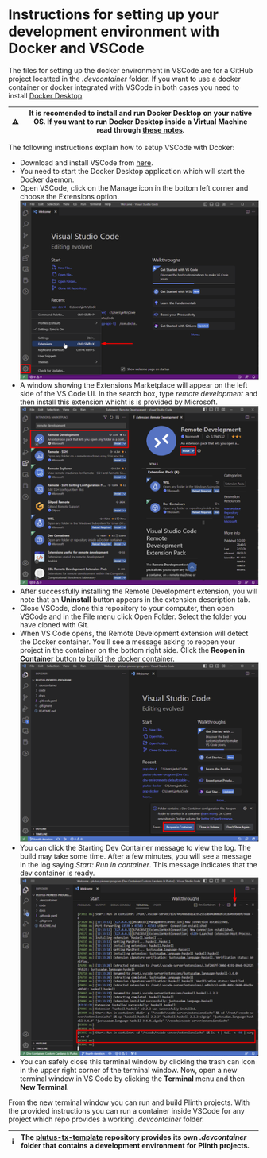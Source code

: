 
# Instructions for setting up your development environment with Docker and VSCode 

The files for setting up the docker environment in VSCode are for a GitHub project locatted in the *.devcontainer* folder. If you want to use a docker container or docker integrated with VSCode in both cases you need to install [Docker Desktop](https://docs.docker.com/get-docker/). 

| :warning: | It is recomended to install and run Docker Desktop on your native OS. If you want to run Docker Desktop inside a Virtual Machine read through [these notes](https://docs.docker.com/desktop/vm-vdi/). |
|----------|--------------------------------------------------------------------------------------------------------------------------------------------------------------------------------------------------------|

The following instructions explain how to setup VSCode with Dcoker:
* Download and install VSCode from [here](https://code.visualstudio.com/). 
* You need to start the Docker Desktop application which will start the Docker daemon. 
* Open VSCode, click on the Manage icon in the bottom left corner and choose the Extensions option. 
![alt text](https://github.com/LukaKurnjek/plutus-dev-env/blob/main/images/dokcer-vscode/extensions-button.PNG) 
* A window showing the Extensions Marketplace will appear on the left side of the VS Code UI. In the search box, type *remote development* and then install this extension whicht is is provided by Microsoft. 
![alt text](https://github.com/LukaKurnjek/plutus-dev-env/blob/main/images/dokcer-vscode/remote-development.PNG) 
* After successfully installing the Remote Development extension, you will note that an **Uninstall** button appears in the extension description tab. 
* Close VSCode, clone this repository to your computer, then open VSCode and in the File menu click Open Folder. Select the folder you have cloned with Git. 
* When VS Code opens, the Remote Development extension will detect the Docker container. You'll see a message asking to reopen your project in the container on the bottom right side. Click the **Reopen in Container** button to build the docker container. 
![alt text](https://github.com/LukaKurnjek/plutus-dev-env/blob/main/images/dokcer-vscode/reopen-in-container.PNG) 
* You can click the Starting Dev Container message to view the log. The build may take some time. After a few minutes, you will see a message in the log saying *Start: Run in container*. This message indicates that the dev container is ready. 
![alt text](https://github.com/LukaKurnjek/plutus-dev-env/blob/main/images/dokcer-vscode/console-log.PNG) 
* You can safely close this terminal window by clicking the trash can icon in the upper right corner of the terminal window. Now, open a new terminal window in VS Code by clicking the **Terminal** menu and then **New Terminal**. 

From the new terminal window you can run and build Plinth projects. With the provided instructions you can run a container inside VSCode for any project which repo provides a working *.devcontainer* folder. 

| :information_source:   | The [plutus-tx-template](https://github.com/IntersectMBO/plutus-tx-template/tree/main) repository provides its own *.devcontainer* folder that contains a development environment for Plinth projects.|  
|------------------------|:------------------------------------------------------------------------------------------------------------------------------------------------------------------------------------------------------|   
